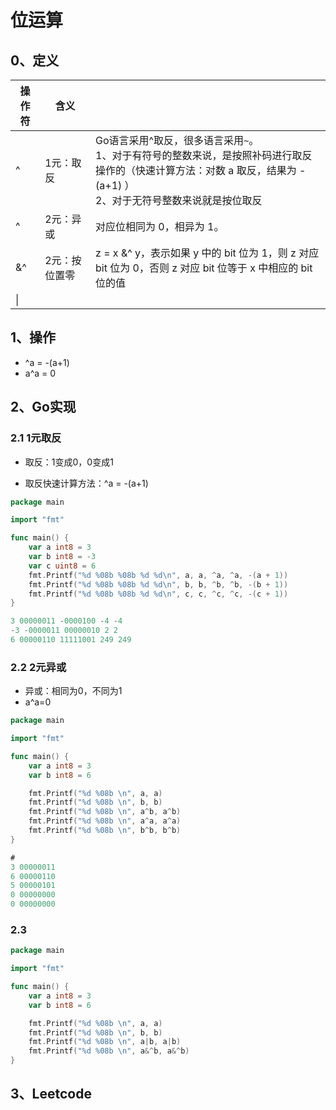 # 位运算

## 0、定义

| 操作符 | 含义          |                                                              |
| ------ | ------------- | ------------------------------------------------------------ |
| ^      | 1元：取反     | Go语言采用^取反，很多语言采用`~`。<br />1、对于有符号的整数来说，是按照补码进行取反操作的（快速计算方法：对数 a 取反，结果为 -(a+1) ）<br />2、对于无符号整数来说就是按位取反 |
| ^      | 2元：异或     | 对应位相同为 0，相异为 1。                                   |
| &^     | 2元：按位置零 | z = x &^ y，表示如果 y 中的 bit 位为 1，则 z 对应 bit 位为 0，否则 z 对应 bit 位等于 x 中相应的 bit 位的值 |
| \|     |               |                                                              |

## 1、操作

- ^a = -(a+1)
- a^a = 0

## 2、Go实现

### 2.1 1元取反

- 取反：1变成0，0变成1

- 取反快速计算方法：^a = -(a+1) 

```go
package main

import "fmt"

func main() {
	var a int8 = 3
	var b int8 = -3
	var c uint8 = 6
	fmt.Printf("%d %08b %08b %d %d\n", a, a, ^a, ^a, -(a + 1))
	fmt.Printf("%d %08b %08b %d %d\n", b, b, ^b, ^b, -(b + 1))
	fmt.Printf("%d %08b %08b %d %d\n", c, c, ^c, ^c, -(c + 1))
}

3 00000011 -0000100 -4 -4
-3 -0000011 00000010 2 2
6 00000110 11111001 249 249
```

### 2.2 2元异或

- 异或：相同为0，不同为1
- a^a=0

```go
package main

import "fmt"

func main() {
	var a int8 = 3
	var b int8 = 6

	fmt.Printf("%d %08b \n", a, a)
	fmt.Printf("%d %08b \n", b, b)
	fmt.Printf("%d %08b \n", a^b, a^b)
	fmt.Printf("%d %08b \n", a^a, a^a)
	fmt.Printf("%d %08b \n", b^b, b^b)
}

# 
3 00000011 
6 00000110 
5 00000101 
0 00000000 
0 00000000 
```

### 2.3

```go
package main

import "fmt"

func main() {
	var a int8 = 3
	var b int8 = 6

	fmt.Printf("%d %08b \n", a, a)
	fmt.Printf("%d %08b \n", b, b)
	fmt.Printf("%d %08b \n", a|b, a|b)
	fmt.Printf("%d %08b \n", a&^b, a&^b)
}
```

## 3、Leetcode


